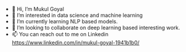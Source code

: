 - 👋 Hi, I’m Mukul Goyal
- 👀 I’m interested in data science and machine learning
- 🌱 I’m currently learning NLP based models.
- 💞️ I’m looking to collaborate on deep learning based interesting work.
- 📫 You can reach out to me on Linkedin https://www.linkedin.com/in/mukul-goyal-1941b1b0/

<!---
mukulg119/mukulg119 is a ✨ special ✨ repository because its `README.md` (this file) appears on your GitHub profile.
You can click the Preview link to take a look at your changes.
--->
